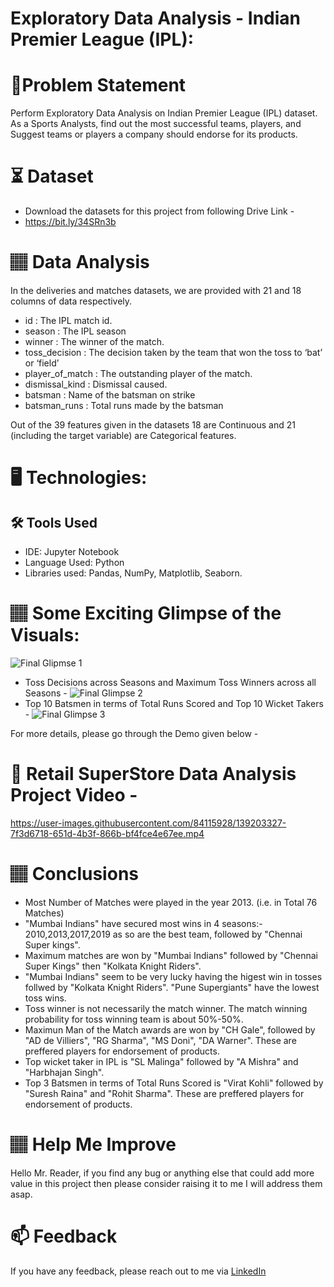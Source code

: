 # Exploratory Data Analysis - Indian Premier League (IPL):

# 📝Problem Statement
Perform Exploratory Data Analysis on Indian Premier League (IPL) dataset.
As a Sports Analysts, find out the most successful teams, players, and Suggest teams or players a company should endorse for its products.

# ⏳ Dataset
* Download the datasets for this project from following Drive Link -
* https://bit.ly/34SRn3b

# 🏽‍ Data Analysis
In the deliveries and matches datasets, we are provided with 21 and 18 columns of data respectively.

* id : The IPL match id.
* season : The IPL season
* winner : The winner of the match.
* toss_decision : The decision taken by the team that won the toss to ‘bat’ or ‘field’
* player_of_match : The outstanding player of the match.
* dismissal_kind : Dismissal caused.
* batsman : Name of the batsman on strike
* batsman_runs : Total runs made by the batsman

Out of the 39 features given in the datasets 18 are Continuous and 21 (including the target variable) are Categorical features.

# 🖥️ Technologies:
## 🛠️ Tools Used
* IDE: Jupyter Notebook
* Language Used: Python
* Libraries used: Pandas, NumPy, Matplotlib, Seaborn.

# 🏽‍ Some Exciting Glimpse of the Visuals:
![Final Glipmse 1](https://user-images.githubusercontent.com/84115928/139201716-9dc7d4ed-4cd7-4fa1-9900-e17608b739db.gif)
- Toss Decisions across Seasons and Maximum Toss Winners across all Seasons -
![Final Glimpse 2](https://user-images.githubusercontent.com/84115928/139201772-e72fb626-af00-4e45-bb48-e3461bc4e076.gif)
- Top 10 Batsmen in terms of Total Runs Scored and Top 10 Wicket Takers -
![Final Glimpse 3](https://user-images.githubusercontent.com/84115928/139201787-ee2f6999-917a-4bff-8096-1d37ae07cd83.gif)

For more details, please go through the Demo given below -

# 🎯 Retail SuperStore Data Analysis Project Video -
https://user-images.githubusercontent.com/84115928/139203327-7f3d6718-651d-4b3f-866b-bf4fce4e67ee.mp4

# 🏽‍ Conclusions
* Most Number of Matches were played in the year 2013. (i.e. in Total 76 Matches)
* "Mumbai Indians" have secured most wins in 4 seasons:- 2010,2013,2017,2019 as so are the best team, followed by "Chennai Super kings".
* Maximum matches are won by "Mumbai Indians" followed by "Chennai Super Kings" then "Kolkata Knight Riders".
* "Mumbai Indians" seem to be very lucky having the higest win in tosses follwed by "Kolkata Knight Riders". "Pune Supergiants" have the lowest toss wins.
* Toss winner is not necessarily the match winner. The match winning probability for toss winning team is about 50%-50%.
* Maximun Man of the Match awards are won by "CH Gale", followed by "AD de Villiers", "RG Sharma", "MS Doni", "DA Warner". These are preffered players for endorsement of products.
* Top wicket taker in IPL is "SL Malinga" followed by "A Mishra" and "Harbhajan Singh".
* Top 3 Batsmen in terms of Total Runs Scored is "Virat Kohli" followed by "Suresh Raina" and "Rohit Sharma". These are preffered players for endorsement of products.

# 🏽‍ Help Me Improve
Hello Mr. Reader, if you find any bug or anything else that could add more value in this project then please consider raising it to me I will address them asap.
  
# 📫 Feedback
If you have any feedback, please reach out to me via [LinkedIn](https://www.linkedin.com/in/lokesh-attarde-145086141/)
